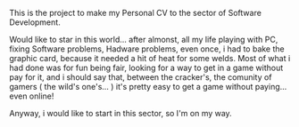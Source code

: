 This is the project to make my Personal CV to the sector of Software Development.

Would like to star in this world... after almonst, all my life playing with PC, fixing Software problems,
Hadware problems, even once, i had to bake the graphic card, because it needed a hit of heat for some welds.
Most of what i had done was for fun being fair, looking for a way to get in a game without pay for it, and i should say
that, between the cracker's, the comunity of gamers ( the wild's one's... ) it's pretty easy to get a game without paying... even online!


Anyway, i would like to start in this sector, so I'm on my way.
